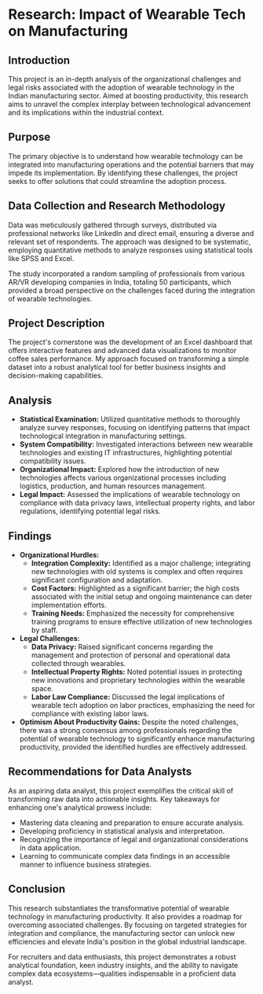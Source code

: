 # Research: Impact of Wearable Tech on Manufacturing

## Introduction

This project is an in-depth analysis of the organizational challenges and legal risks associated with the adoption of wearable technology in the Indian manufacturing sector. Aimed at boosting productivity, this research aims to unravel the complex interplay between technological advancement and its implications within the industrial context.

## Purpose

The primary objective is to understand how wearable technology can be integrated into manufacturing operations and the potential barriers that may impede its implementation. By identifying these challenges, the project seeks to offer solutions that could streamline the adoption process.

## Data Collection and Research Methodology

Data was meticulously gathered through surveys, distributed via professional networks like LinkedIn and direct email, ensuring a diverse and relevant set of respondents. The approach was designed to be systematic, employing quantitative methods to analyze responses using statistical tools like SPSS and Excel.

The study incorporated a random sampling of professionals from various AR/VR developing companies in India, totaling 50 participants, which provided a broad perspective on the challenges faced during the integration of wearable technologies.

## Project Description

The project's cornerstone was the development of an Excel dashboard that offers interactive features and advanced data visualizations to monitor coffee sales performance. My approach focused on transforming a simple dataset into a robust analytical tool for better business insights and decision-making capabilities.

## Analysis
<ul>
        <li><strong>Statistical Examination:</strong> Utilized quantitative methods to thoroughly analyze survey responses, focusing on identifying patterns that impact technological integration in manufacturing settings.</li>
        <li><strong>System Compatibility:</strong> Investigated interactions between new wearable technologies and existing IT infrastructures, highlighting potential compatibility issues.</li>
        <li><strong>Organizational Impact:</strong> Explored how the introduction of new technologies affects various organizational processes including logistics, production, and human resources management.</li>
        <li><strong>Legal Impact:</strong> Assessed the implications of wearable technology on compliance with data privacy laws, intellectual property rights, and labor regulations, identifying potential legal risks.</li>
    </ul>

## Findings
 <ul>
        <li><strong>Organizational Hurdles:</strong>
            <ul>
                <li><strong>Integration Complexity:</strong> Identified as a major challenge; integrating new technologies with old systems is complex and often requires significant configuration and adaptation.</li>
                <li><strong>Cost Factors:</strong> Highlighted as a significant barrier; the high costs associated with the initial setup and ongoing maintenance can deter implementation efforts.</li>
                <li><strong>Training Needs:</strong> Emphasized the necessity for comprehensive training programs to ensure effective utilization of new technologies by staff.</li>
            </ul>
        </li>
        <li><strong>Legal Challenges:</strong>
            <ul>
                <li><strong>Data Privacy:</strong> Raised significant concerns regarding the management and protection of personal and operational data collected through wearables.</li>
                <li><strong>Intellectual Property Rights:</strong> Noted potential issues in protecting new innovations and proprietary technologies within the wearable space.</li>
                <li><strong>Labor Law Compliance:</strong> Discussed the legal implications of wearable tech adoption on labor practices, emphasizing the need for compliance with existing labor laws.</li>
            </ul>
        </li>
        <li><strong>Optimism About Productivity Gains:</strong> Despite the noted challenges, there was a strong consensus among professionals regarding the potential of wearable technology to significantly enhance manufacturing productivity, provided the identified hurdles are effectively addressed.</li>
    </ul>

## Recommendations for Data Analysts
As an aspiring data analyst, this project exemplifies the critical skill of transforming raw data into actionable insights. Key takeaways for enhancing one's analytical prowess include:
<ul>
  <li>Mastering data cleaning and preparation to ensure accurate analysis.</li>
  <li>Developing proficiency in statistical analysis and interpretation.</li>
  <li>Recognizing the importance of legal and organizational considerations in data application.</li>
  <li>Learning to communicate complex data findings in an accessible manner to influence business strategies.</li>
</ul>

## Conclusion
This research substantiates the transformative potential of wearable technology in manufacturing productivity. It also provides a roadmap for overcoming associated challenges. By focusing on targeted strategies for integration and compliance, the manufacturing sector can unlock new efficiencies and elevate India's position in the global industrial landscape.

For recruiters and data enthusiasts, this project demonstrates a robust analytical foundation, keen industry insights, and the ability to navigate complex data ecosystems—qualities indispensable in a proficient data analyst.
